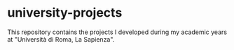 # university-projects
This repository contains the projects I developed during my academic years at "Università di Roma, La Sapienza".
